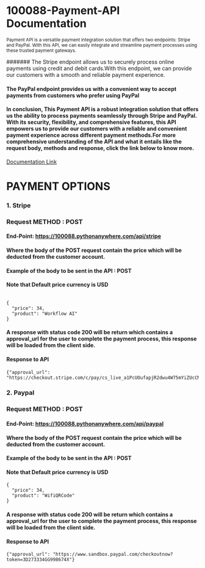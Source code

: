 # 100088-Payment-API Documentation
<sub>
 Payment API is a versatile payment integration solution that offers two endpoints: Stripe and PayPal. With this API, we can easily integrate and streamline payment processes using these trusted payment gateways.
 </sub>

####### The Stripe endpoint allows us to securely process online payments using credit and debit cards.With this endpoint, we can provide our customers with a smooth and reliable payment experience.

#### The PayPal endpoint provides us with a convenient way to accept payments from customers who prefer using PayPal

#### In conclusion, This Payment API is a robust integration solution that offers us the ability to process payments seamlessly through Stripe and PayPal. With its security, flexibility, and comprehensive features, this API empowers us to provide our customers with a reliable and convenient payment experience across different payment methods.For more comprehensive understanding of the API and what it entails like the request body, methods and response, click the link below to know more.

[Documentation Link](https://documenter.getpostman.com/view/20868747/2s93mAVLjQ)

# PAYMENT OPTIONS
### 1. Stripe
### Request METHOD : POST
#### End-Point: https://100088.pythonanywhere.com/api/stripe
#### Where the body of the POST request contain the price which will be deducted from the customer account.

#### Example of the body to be sent in the API : POST
#### Note that Default price currency is USD
```

{
  "price": 34,
  "product": "Workflow AI"
}
```
#### A response with status code 200 will be return which contains a approval_url for the user to complete the payment process, this response  will be loaded from the client side. 

#### Response to API
```
{"approval_url": "https://checkout.stripe.com/c/pay/cs_live_a1PcUOufapjR2dwu4W75mYiZUcCMnFc7RcXRmKJNrUqvJGWImQIuzVJLOv#fidkdWxOYHwnPyd1blppbHNgWjA0SWtiNT1Jck91bE9PZF9GVURXbkdmaGhTX2JHcUFmZE1XQUtTMEh1VlE0MWY3al9Td3JNa2xsYGxrRFdhbD1CakRrX3RJXTRqcUdPUTF0N1FtbDRcTjxpNTU1VUhiRkRJdCcpJ2N3amhWYHdzYHcnP3F3cGApJ2lkfGpwcVF8dWAnPyd2bGtiaWBabHFgaCcpJ2BrZGdpYFVpZGZgbWppYWB3dic%2F2FcXdwYHgl"}

```


### 2. Paypal
### Request METHOD : POST
#### End-Point: https://100088.pythonanywhere.com/api/paypal
#### Where the body of the POST request contain the price which will be deducted from the customer account.

#### Example of the body to be sent in the API : POST
#### Note that Default price currency is USD

```
{
  "price": 34,
  "product": "WifiQRCode"
}
```
#### A response with status code 200 will be return which contains a approval_url for the user to complete the payment process, this response  will be loaded from the client side. 

#### Response to API
````
{"approval_url": "https://www.sandbox.paypal.com/checkoutnow?token=3D273334GG998674X"}

````
